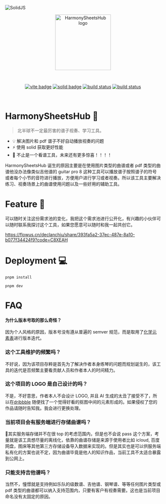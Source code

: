 <p>
  <img src="https://assets.solidjs.com/banner?project=Library&type=core" alt="SolidJS" />
</p>

<p align="center">
  <a href="https://github.com/declanchiu/harmony-sheets-hub" target="_blank" rel="noopener noreferrer">
    <img width="180" src="https://s21.ax1x.com/2024/04/16/pFxgRWd.png" alt="HarmonySheetsHub logo">
  </a>
</p>
<br/>
<p align="center">
  <a href="https://github.com/vitejs/vite"><img src="https://img.shields.io/badge/vite-7E85FF?style=for-the-badge&logo=vite&logoColor=FFCE26" alt="vite badge"></a>
  <a href="https://nodejs.org/en/about/previous-releases"><img src="https://img.shields.io/badge/solid-0D4082?style=for-the-badge&logo=solid&logoColor=76B3E1" alt="solid badge"></a>
  <a href="https://github.com/tailwindlabs/tailwindcss"><img src="https://img.shields.io/badge/tailwindcss-000000?style=for-the-badge&logo=tailwindcss&logoColor=38BDF8" alt="build status"></a>
   <a href="https://github.com/microsoft/TypeScript"><img src="https://img.shields.io/badge/typescript-2F74C0?style=for-the-badge&logo=typescript&logoColor=38BDF8" alt="build status"></a>
</p>
<br/>

# HarmonySheetsHub 🎼
> 北半球不一定最厉害的谱子视奏、学习工具。

- 💡 解决图片和 pdf 谱子不好自动播放视奏的问题
- ⚡️ 使用 solid 获取更好性能
- 🔑 不止是一个看谱工具，未来还有更多惊喜！！！！

HarmonySheetsHub 诞生的原因主要是在使用图片类型的曲谱或者 pdf 类型的曲谱他没办法像类似吉他谱的 guitar pro 8 这种工具可以播放谱子按照谱子的符号或者每个小节的音符进行播放，方便用户进行学习或者视奏。所以该工具主要解决练习、视奏场景上的曲谱使用问题以及一些好用的辅助工具。

# Feature 🧐
可以随时关注这份需求池的变化，我把这个需求池进行公开化，有兴趣的小伙伴可以随时联系我探讨这个工具，如果您愿意可以随时和我一起共创它。

https://flowus.cn/declanchiu/share/393fa5a2-37ec-487e-8a10-b077f34424f9?code=C8XEAH

# Deployment 💻

```shell
pnpm install

pnpm dev
```

# FAQ
#### 为什么版本号取的那么奇怪？
因为个人风格的原因，版本号没有遵从普遍的 semver 规范，而是取用了[化学元素表]("https://www.talbica.com/")进行版本迭代。 

### 这个工具维护的频繁吗？
不好说，因为该项目存粹是首先为了解决作者本身练琴的问题而规划诞生的，该工具的迭代是否频繁主要看贡献人员和作者本人的时间精力。

### 这个项目的 LOGO 是自己设计的吗？
不是，不好意思，作者本人不会设计 LOGO, 并且 AI 生成的太丑了接受不了，所以在[dribbble]("https://dribbble.com/") 随便找了一个觉得好看的抠图中间的元素形成的。如果侵权了您的作品请随时告知我。我会进行更换处理。

### 当前项目会有服务端进行存储曲谱吗？
🤔其实服务端存储并不在很 top 的考虑范围内，但是也不会说 pass 这个方案，考量就是该工具想尽量的离线化，依靠的曲谱存储是来源于使用者比如 icloud, 百度网盘，图床等其他第三方存储设备导入数据来实现的。但是其实也是可以供服务端私有化的方案也说不定，因为曲谱毕竟是他人的知识作品，当前工具不太适合暴露到公网上。

### 只能支持吉他谱吗？
当然不，憧憬就是支持例如乐队的级数谱、吉他谱、钢琴谱、等等任何图片类型或 pdf 类型的曲谱都可以纳入支持范围内，只要有客户有视奏需要。这也是当前项目命名没有太固定的原因。